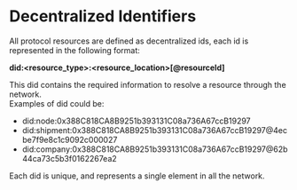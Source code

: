 # Decentralized Identifiers

All protocol resources are defined as decentralized ids, each id is represented in the following format:

**did:\<resource\_type>:\<resource\_location>\[@resourceId]**

This did contains the required information to resolve a resource through the network.\
Examples of did could be:

* did:node:0x388C818CA8B9251b393131C08a736A67ccB19297
* did:shipment:0x388C818CA8B9251b393131C08a736A67ccB19297@4ecbe7f9e8c1c9092c000027
* did:company:0x388C818CA8B9251b393131C08a736A67ccB19297@62b44ca73c5b3f0162267ea2

Each did is unique, and represents a single element in all the network.
